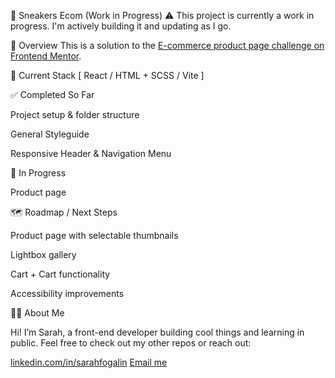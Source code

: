 🚧 Sneakers Ecom (Work in Progress)
⚠️ This project is currently a work in progress. I'm actively building it and updating as I go.

🧠 Overview
This is a solution to the [E-commerce product page challenge on Frontend Mentor](https://www.frontendmentor.io/challenges/ecommerce-product-page-UPsZ9MJp6).

🔨 Current Stack
[ React / HTML + SCSS / Vite ]

✅ Completed So Far

Project setup & folder structure

General Styleguide

Responsive Header & Navigation Menu

🚧 In Progress

Product page

🗺️ Roadmap / Next Steps

Product page with selectable thumbnails

Lightbox gallery

Cart + Cart functionality

Accessibility improvements

🙋‍♀️ About Me

Hi! I’m Sarah, a front-end developer building cool things and learning in public.
Feel free to check out my other repos or reach out:

[linkedin.com/in/sarahfogalin](https://www.linkedin.com/in/sarahfogalin/)
[Email me](mailto:sarahfogalin@gmail.com)

